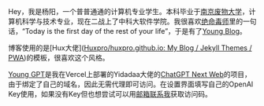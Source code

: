 Hey，我是杨阳，一个普普通通的计算机专业学生。本科毕业于[南京废物大学](https://baike.baidu.com/item/%E5%8D%97%E4%BA%AC%E9%82%AE%E7%94%B5%E5%A4%A7%E5%AD%A6/1004526)，计算机科学与技术专业，现在二战上了中科大软件学院。我很喜欢[绝命毒师](https://movie.douban.com/subject/2373195/)里的一句话，“Today is the first day of the rest of your life”，于是有了[Young Blog](https://doublesheeps.github.io/)。

博客使用的是[Hux大佬]([Huxpro/huxpro.github.io: My Blog / Jekyll Themes / PWA](https://github.com/huxpro/huxpro.github.io))的模板，很喜欢这个风格。

[Young GPT](https://chat.youngsheep.fun/)是我在Vercel上部署的Yidadaa大佬的[ChatGPT Next Web](https://github.com/Yidadaa/ChatGPT-Next-Web)的项目，由于绑定了自己的域名，因此无需代理即可访问。在设置界面填写自己的OpenAI Key使用，如果没有Key但也想尝试可以用[邮箱联系我](mailto:y568462483@gmail.com)获取访问码。